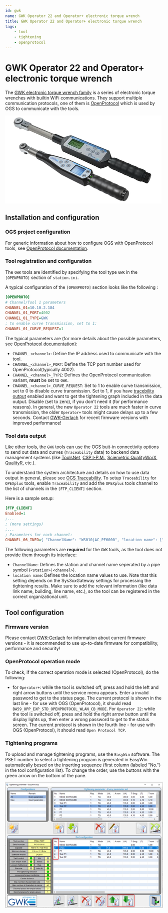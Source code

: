 ```yaml
---
id: gwk
name: GWK Operator 22 and Operator+ electronic torque wrench
title: GWK Operator 22 and Operator+ electronic torque wrench
tags:
    - tool
    - tightening
    - openprotocol
---
```


# GWK Operator 22 and Operator+ electronic torque wrench

The [GWK electronic torque wrench family](https://www.gwk-gerlach.com/) is a series of electronic torque wrenches with builtin WiFi communications. They support multiple communication protocols, one of them is [OpenProtocol](../README.md) which is used by OGS to communicate with the tools. 

![GWK Operator](./resources/gwk-operator.png)

## Installation and configuration

### OGS project configuration

For generic information about how to configure OGS with OpenProtocol tools, see  [OpenProtocol documentation](../README.md).

### Tool registration and configuration

The `GWK` tools are identified by specifying the tool type `GWK` in the `[OPENPROTO]` section of `station.ini`. 

A typical configuration of the `[OPENPROTO]` section looks like the following :

```ini
[OPENPROTO]
# Channel/Tool 1 parameters
CHANNEL_01=10.10.2.184
CHANNEL_01_PORT=4002
CHANNEL_01_TYPE=GWK
; to enable curve transmission, set to 1:
CHANNEL_01_CURVE_REQUEST=1
```

The typical parameters are (for more details about the possible parameters, see [OpenProtocol documentation](../README.md)):

- `CHANNEL_<channel>`: Define the IP address used to communicate with the tool.
- `CHANNEL_<channel>_PORT`: Define the TCP port number used for OpenProtocol(typically 4002).
- `CHANNEL_<channel>_TYPE`: Defines the OpenProtocol communication variant, **must** be set to `GWK`.
- `CHANNEL_<channel>_CURVE_REQUEST`: Set to 1 to enable curve transmission, set to 0 to disable curve transmission. Set to 1, if you have [tracebility output](#tool-data-output) enabled and want to get the tightening graph included in the data output. Disable (set to zero), if you don't need it (for performance reasons). In general, the new `Operator 22` tools are much faster in curve transmission, the older `Operator+` tools might cause delays up to a few seconds. Contact [GWK-Gerlach](https://www.gwk-gerlach.com/) for recent firmware versions with improved performance!

### Tool data output

Like other tools, the `GWK` tools can use the OGS buit-in connectivity options to send out data and curves (`Traceability` data) to backend data management systems (like [ToolsNet](https://www.atlascopco.com/en-us/itba/products/assembly-solutions/software-solutions/toolsnet-8-sku4531), [CSP I-P.M.](https://www.csp-sw.com/quality-management-software-solutions/error-prevention-with-ipm/), [Sciemetric QualityWorX](https://www.sciemetric.com/data-intelligence/qualityworx-data-collection), [QualityR](https://www.haller-erne.de/qualityr-web/), etc.). 

To understand the system architecture and details on how to use data output in general, please see [OGS Traceability](../dataoutput/traceability.md). To setup `Traceability` for `OPEXplus` tools, enable `Traceability` and add the `OPEXplus` tools channel to the list of channels in the `[FTP_CLIENT]` section.

Here is a sample setup:

```ini
[FTP_CLIENT]
Enabled=1
;... 
; (more settings)
;...
; Parameters for each channel:
CHANNEL_06_INFO={ "ChannelName": "WS010|AC_PF6000", "location name": ["Tool", "Line 2", "WS010", "default", "", "", ""] }
```

The following parameters are **required** for the `GWK` tools, as the tool does not provide them through its interface:

- `ChannelName`: Defines the station and channel name seperated by a pipe symbol (`<station>|<channel>`).
- `location name`: Defines the location name values to use. Note that this setting depends on the Sys3xxGateway settings for processing the tightening results. Make sure to add the relevant information (like data link name, building, line name, etc.), so the tool can be registered in the correct organizational unit.

## Tool configuration

### Firmware version

Please contact [GWK-Gerlach](https://www.gwk-gerlach.com/) for information about current firmware versions - it is recommended to use up-to-date firmware for compatibility, performance and security!

### OpenProtocol operation mode

To check, if the correct operation mode is selected (OpenProtocol), do the following:

- for `Operator+`: while the tool is switched off, press and hold the left and right arrow buttons until the service menu appears. Enter a invalid password to get to the status page. The current protocol is shown in the last line - for use with OGS (OpenProtocol), it should read `BA59_OPP_EXP_STD_OPENPROTOCOL_WLAN_CB_MODE`.
For `Operator 22`: while the tool is switched off, press and hold the right arrow button until the display lights up, then enter a wrong password to get to the status screen. The current protocol is shown in the fourth line - for use with OGS (OpenProtocol), it should read `Open Protocol TCP`.

### Tightening programs

To upload and manage tightening programs, use the `EasyWin` software. The PSET number to select a tightening program is generated in EasyWin automatically besed on the inserting sequence (first column (labeled "No.") in the tool configuration list). To change the order, use the buttons with the green arrow on the bottom of the pane.

![EasyWin](./resources/opex-easywin.png)






